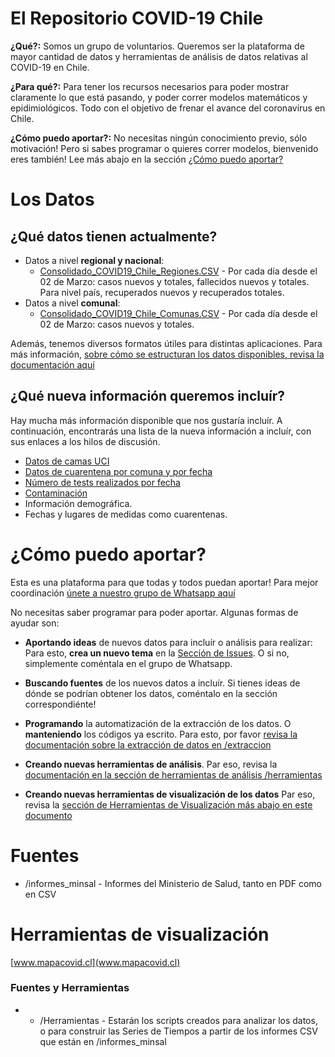 # El Repositorio COVID-19 Chile
**¿Qué?:** Somos un grupo de voluntarios. Queremos ser la plataforma de mayor cantidad de datos y herramientas de análisis de datos relativas al COVID-19 en Chile.

**¿Para qué?:** Para tener los recursos necesarios para poder mostrar claramente lo que está pasando, y poder correr modelos matemáticos y epidimiológicos. Todo con el objetivo de frenar el avance del coronavirus en Chile.

**¿Cómo puedo aportar?:** No necesitas ningún conocimiento previo, sólo motivación! Pero si sabes programar o quieres correr modelos, bienvenido eres también! Lee más abajo en la sección [¿Cómo puedo aportar?](#cómo-puedo-aportar)

# Los Datos
## ¿Qué datos tienen actualmente?
- Datos a nivel **regional y nacional**:
	- [Consolidado_COVID19_Chile_Regiones.CSV](https://github.com/YachayData/COVID-19/blob/master/Consolidado_COVID19_Chile_Regiones.CSV) - Por cada día desde el 02 de Marzo: casos nuevos y totales, fallecidos nuevos y totales. Para nivel país, recuperados nuevos y recuperados totales.
- Datos a nivel **comunal**:
	- [Consolidado_COVID19_Chile_Comunas.CSV](https://github.com/YachayData/COVID-19/blob/master/Consolidado_COVID19_Chile_Comunas.CSV) - Por cada día desde el 02 de Marzo: casos nuevos y totales.

Además, tenemos diversos formatos útiles para distintas aplicaciones. Para más información, [sobre cómo se estructuran los datos disponibles, revisa la documentación aquí ](https://github.com/YachayData/COVID-19/blob/master/SobreLosDatos.md)

## ¿Qué nueva información queremos incluír?
Hay mucha más información disponible que nos gustaría incluír. A continuación, encontrarás una lista de la nueva información a incluír, con sus enlaces a los hilos de discusión.

- [Datos de camas UCI](https://github.com/jorgeperezrojas/covid19-data/blob/master/csv/pacientes_en_uci.csv)
- [Datos de cuarentena por comuna y por fecha](https://github.com/YachayData/COVID-19/issues/3)
- [Número de tests realizados por fecha](https://github.com/YachayData/COVID-19/issues/2)
- [Contaminación](https://github.com/YachayData/COVID-19/issues/8)
- Información demográfica.
- Fechas y lugares de medidas como cuarentenas.

# ¿Cómo puedo aportar?
Esta es una plataforma para que todas y todos puedan aportar!
Para mejor coordinación [únete a nuestro grupo de Whatsapp aquí](https://chat.whatsapp.com/CUBbQK40HTTBmFoLszaG5S)

No necesitas saber programar para poder aportar. Algunas formas de ayudar son:

- **Aportando ideas** de nuevos datos para incluír o análisis para realizar: Para esto, **crea un nuevo tema** en la [Sección de Issues](https://github.com/YachayData/COVID-19/issues). O si no, simplemente coméntala en el grupo de Whatsapp.

- **Buscando fuentes** de los nuevos datos a incluír. Si tienes ideas de dónde se podrían obtener los datos, coméntalo en la sección correspondiénte!

- **Programando** la automatización de la extracción de los datos. O **manteniendo** los códigos ya escrito.  Para esto, por favor [revisa la documentación sobre la extracción de datos en /extraccion](https://github.com/YachayData/COVID-19/tree/master/actualizacion)

- **Creando nuevas herramientas de análisis**. Par eso, revisa la [documentación en la sección de herramientas de análisis /herramientas](https://github.com/YachayData/COVID-19/tree/master/herramientas)

- **Creando nuevas herramientas de visualización de los datos** Par eso, revisa la [sección de Herramientas de Visualización más abajo en este documento](#herramientas-de-visualización)

# Fuentes

* /informes_minsal - Informes del Ministerio de Salud, tanto en PDF como en CSV

# Herramientas de visualización
[www.mapacovid.cl](www.mapacovid.cl)

### Fuentes y Herramientas

* * /Herramientas  - Estarán los scripts creados para analizar los datos, o para construir las Series de Tiempos a partir de los informes CSV que están en /informes_minsal


	

